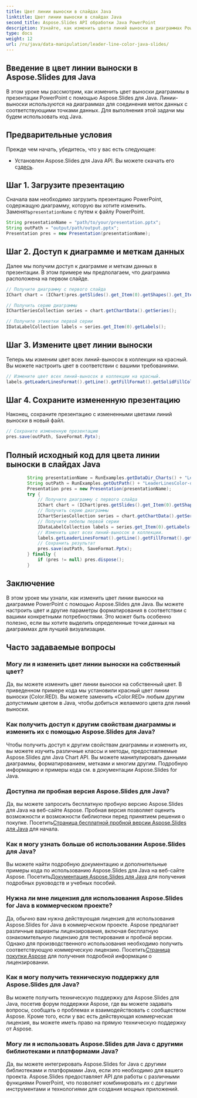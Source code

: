 ```yaml
---
title: Цвет линии выноски в слайдах Java
linktitle: Цвет линии выноски в слайдах Java
second_title: Aspose.Slides API обработки Java PowerPoint
description: Узнайте, как изменить цвета линий выноски в диаграммах PowerPoint с помощью Aspose.Slides для Java. Пошаговое руководство с примерами исходного кода.
type: docs
weight: 12
url: /ru/java/data-manipulation/leader-line-color-java-slides/
---
```


## Введение в цвет линии выноски в Aspose.Slides для Java

В этом уроке мы рассмотрим, как изменить цвет выноски диаграммы в презентации PowerPoint с помощью Aspose.Slides для Java. Линии-выноски используются на диаграммах для соединения меток данных с соответствующими точками данных. Для выполнения этой задачи мы будем использовать код Java.

## Предварительные условия

Прежде чем начать, убедитесь, что у вас есть следующее:

-  Установлен Aspose.Slides для Java API. Вы можете скачать его с[здесь](https://releases.aspose.com/slides/java/).

## Шаг 1. Загрузите презентацию

Сначала вам необходимо загрузить презентацию PowerPoint, содержащую диаграмму, которую вы хотите изменить. Заменять`presentationName` с путем к файлу PowerPoint.

```java
String presentationName = "path/to/your/presentation.pptx";
String outPath = "output/path/output.pptx";
Presentation pres = new Presentation(presentationName);
```

## Шаг 2. Доступ к диаграмме и меткам данных

Далее мы получим доступ к диаграмме и меткам данных в презентации. В этом примере мы предполагаем, что диаграмма расположена на первом слайде.

```java
// Получите диаграмму с первого слайда
IChart chart = (IChart)pres.getSlides().get_Item(0).getShapes().get_Item(0);

// Получить серию диаграммы
IChartSeriesCollection series = chart.getChartData().getSeries();

// Получите этикетки первой серии
IDataLabelCollection labels = series.get_Item(0).getLabels();
```

## Шаг 3. Измените цвет линии выноски

Теперь мы изменим цвет всех линий-выносок в коллекции на красный. Вы можете настроить цвет в соответствии с вашими требованиями.

```java
// Измените цвет всех линий-выносок в коллекции на красный.
labels.getLeaderLinesFormat().getLine().getFillFormat().getSolidFillColor().setColor(Color.RED);
```

## Шаг 4. Сохраните измененную презентацию

Наконец, сохраните презентацию с измененными цветами линий выноски в новый файл.

```java
// Сохраните измененную презентацию
pres.save(outPath, SaveFormat.Pptx);
```

## Полный исходный код для цвета линии выноски в слайдах Java

```java
        String presentationName = RunExamples.getDataDir_Charts() + "LeaderLinesColor.pptx";
        String outPath = RunExamples.getOutPath() + "LeaderLinesColor-out.pptx";
        Presentation pres = new Presentation(presentationName);
        try {
            // Получите диаграмму с первого слайда
            IChart chart = (IChart)pres.getSlides().get_Item(0).getShapes().get_Item(0);
            // Получить серию диаграммы
            IChartSeriesCollection series = chart.getChartData().getSeries();
            // Получите лебелы первой серии
            IDataLabelCollection labels = series.get_Item(0).getLabels();
            // Изменить цвет всех линий-выносок в коллекции.
            labels.getLeaderLinesFormat().getLine().getFillFormat().getSolidFillColor().setColor(Color.RED);
            // Сохранить результат
            pres.save(outPath, SaveFormat.Pptx);
        } finally {
            if (pres != null) pres.dispose();
        }
```

## Заключение

В этом уроке мы узнали, как изменить цвет линии выноски на диаграмме PowerPoint с помощью Aspose.Slides для Java. Вы можете настроить цвет и другие параметры форматирования в соответствии с вашими конкретными потребностями. Это может быть особенно полезно, если вы хотите выделить определенные точки данных на диаграммах для лучшей визуализации.

## Часто задаваемые вопросы

### Могу ли я изменить цвет линии выноски на собственный цвет?

Да, вы можете изменить цвет линии выноски на собственный цвет. В приведенном примере кода мы установили красный цвет линии выноски (Color.RED). Вы можете заменить «Color.RED» любым другим допустимым цветом в Java, чтобы добиться желаемого цвета для линий выноски.

### Как получить доступ к другим свойствам диаграммы и изменить их с помощью Aspose.Slides для Java?

Чтобы получить доступ к другим свойствам диаграммы и изменить их, вы можете изучить различные классы и методы, предоставляемые Aspose.Slides для Java Chart API. Вы можете манипулировать данными диаграммы, форматированием, метками и многим другим. Подробную информацию и примеры кода см. в документации Aspose.Slides for Java.

### Доступна ли пробная версия Aspose.Slides для Java?

 Да, вы можете запросить бесплатную пробную версию Aspose.Slides для Java на веб-сайте Aspose. Пробная версия позволяет оценить возможности и возможности библиотеки перед принятием решения о покупке. Посетить[Страница бесплатной пробной версии Aspose.Slides для Java](https://products.aspose.com/slides/java) для начала.

### Как я могу узнать больше об использовании Aspose.Slides для Java?

 Вы можете найти подробную документацию и дополнительные примеры кода по использованию Aspose.Slides для Java на веб-сайте Aspose. Посетить[Документация Aspose.Slides для Java](https://docs.aspose.com/slides/java/) для получения подробных руководств и учебных пособий.

### Нужна ли мне лицензия для использования Aspose.Slides for Java в коммерческом проекте?

Да, обычно вам нужна действующая лицензия для использования Aspose.Slides for Java в коммерческом проекте. Aspose предлагает различные варианты лицензирования, включая бесплатную ознакомительную лицензию для тестирования и пробной версии. Однако для производственного использования необходимо получить соответствующую коммерческую лицензию. Посетить[Страница покупки Aspose](https://purchase.aspose.com/) для получения подробной информации о лицензировании.

### Как я могу получить техническую поддержку для Aspose.Slides для Java?

Вы можете получить техническую поддержку для Aspose.Slides для Java, посетив форум поддержки Aspose, где вы можете задавать вопросы, сообщать о проблемах и взаимодействовать с сообществом Aspose. Кроме того, если у вас есть действующая коммерческая лицензия, вы можете иметь право на прямую техническую поддержку от Aspose.

### Могу ли я использовать Aspose.Slides для Java с другими библиотеками и платформами Java?

Да, вы можете интегрировать Aspose.Slides for Java с другими библиотеками и платформами Java, если это необходимо для вашего проекта. Aspose.Slides предоставляет API для работы с различными функциями PowerPoint, что позволяет комбинировать их с другими инструментами и технологиями для создания мощных приложений.
